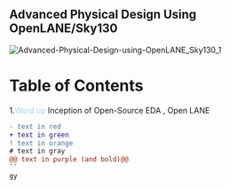 ## Advanced Physical Design Using OpenLANE/Sky130

![Advanced-Physical-Design-using-OpenLANE_Sky130_1](https://user-images.githubusercontent.com/86367130/123914575-2b087700-d99d-11eb-819f-feb44e307b87.png)

# Table of Contents

1.<span style="color:#9CDAF1;">Word up</span> Inception of Open-Source EDA , Open LANE

```diff
- text in red
+ text in green
! text in orange
# text in gray
@@ text in purple (and bold)@@
``
gy




